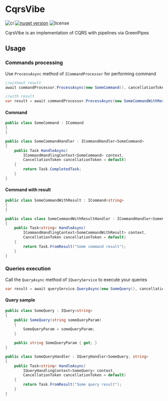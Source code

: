 # CqrsVibe 

![ci](https://github.com/velunin/cqrsvibe/actions/workflows/ci.yml/badge.svg)
[![nuget version](https://img.shields.io/nuget/v/CqrsVibe?label=nuget)](https://www.nuget.org/packages/CqrsVibe)
![license](https://img.shields.io/github/license/velunin/cqrsvibe)  

CqrsVibe is an implementation of CQRS with pipelines via GreenPipes

## Usage
### Commands processing
Use `ProcessAsync` method of `ICommandProcessor` for performing command
```c#
//without result
await commandProcessor.ProcessAsync(new SomeCommand(), cancellationToken);

//with result
var result = await commandProcessor.ProcessAsync(new SomeCommandWithResult(), cancellationToken);
```
#### Command
```c#
public class SomeCommand : ICommand
{
}

public class SomeCommandHandler : ICommandHandler<SomeCommand>
{
    public Task HandleAsync(
        ICommandHandlingContext<SomeCommand> context, 
        CancellationToken cancellationToken = default)
    {
        return Task.CompletedTask;
    }
}
```
#### Command with result
```c#
public class SomeCommandWithResult : ICommand<string>
{
}

public class class SomeCommandWithResultHandler : ICommandHandler<SomeCommandWithResult, string>
{
    public Task<string> HandleAsync(
        ICommandHandlingContext<SomeCommandWithResult> context, 
        CancellationToken cancellationToken = default)
    {
        return Task.FromResult("Some command result");
    }
}
```
### Queries execution
Call the `QueryAsync` method of `IQueryService` to execute your queries
```c#
var result = await queryService.QueryAsync(new SomeQuery(), cancellationToken);
```
#### Query sample
```c#
public class SomeQuery : IQuery<string>
{
    public SomeQuery(string someQueryParam)
    {
        SomeQueryParam = someQueryParam;
    }

    public string SomeQueryParam { get; }
}

public class SomeQueryHandler : IQueryHandler<SomeQuery, string>
{
    public Task<string> HandleAsync(
        IQueryHandlingContext<SomeQuery> context, 
        CancellationToken cancellationToken = default)
    {
        return Task.FromResult("Some query result");
    }
}
```